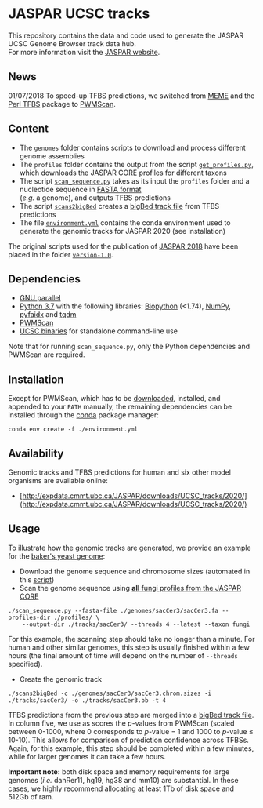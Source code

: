 # JASPAR UCSC tracks
This repository contains the data and code used to generate the JASPAR UCSC Genome Browser track data hub.</br>For more information visit the [JASPAR website](http://jaspar.genereg.net/genome-tracks/#ucsc_tracks).

## News
01/07/2018 To speed-up TFBS predictions, we switched from [MEME](http://meme-suite.org/doc/overview.html) and the [Perl TFBS](http://tfbs.genereg.net) package to [PWMScan](http://ccg.vital-it.ch/pwmscan).

## Content
* The `genomes` folder contains scripts to download and process different genome assemblies
* The `profiles` folder contains the output from the script [`get_profiles.py`](https://github.com/wassermanlab/JASPAR-UCSC-tracks/blob/master/profiles/get_profiles.py), which downloads the JASPAR CORE profiles for different taxons
* The script [`scan_sequence.py`](https://github.com/wassermanlab/JASPAR-UCSC-tracks/blob/master/scan_sequence.py) takes as its input the `profiles` folder and a nucleotide sequence in [FASTA format](https://en.wikipedia.org/wiki/FASTA_format)</br>(*e.g.* a genome), and outputs TFBS predictions
* The script [`scans2bigBed`](https://github.com/wassermanlab/JASPAR-UCSC-tracks/blob/master/scans2bigBed) creates a [bigBed track file](https://genome.ucsc.edu/goldenPath/help/bigBed.html) from TFBS predictions
* The file [`environment.yml`](https://github.com/wassermanlab/JASPAR-UCSC-tracks/blob/master/environment.yml) contains the conda environment used to generate the genomic tracks for JASPAR 2020 (see installation)

The original scripts used for the publication of [JASPAR 2018](https://doi.org/10.1093/nar/gkx1126) have been placed in the folder [`version-1.0`](https://github.com/wassermanlab/JASPAR-UCSC-tracks/tree/master/version-1.0).

## Dependencies
* [GNU parallel](https://www.gnu.org/software/parallel/)
* [Python 3.7](https://www.python.org/download/releases/3.7/) with the following libraries: [Biopython](http://biopython.org) (<1.74), [NumPy](http://www.numpy.org), [pyfaidx](https://peerj.com/preprints/970/) and [tqdm](https://tqdm.github.io)
* [PWMScan](http://ccg.vital-it.ch/pwmscan)
* [UCSC binaries](http://hgdownload.cse.ucsc.edu/admin/exe/) for standalone command-line use

Note that for running `scan_sequence.py`, only the Python dependencies and PWMScan are required.

## Installation
Except for PWMScan, which has to be [downloaded](https://sourceforge.net/projects/pwmscan/), installed, and appended to your `PATH` manually, the remaining dependencies can be installed through the [conda](https://docs.conda.io/en/latest/) package manager:
```
conda env create -f ./environment.yml
```

## Availability
Genomic tracks and TFBS predictions for human and six other model organisms are available online:
* [http://expdata.cmmt.ubc.ca/JASPAR/downloads/UCSC_tracks/2020/](http://expdata.cmmt.ubc.ca/JASPAR/downloads/UCSC_tracks/2020/)

## Usage
To illustrate how the genomic tracks are generated, we provide an example for the [baker's yeast genome](https://www.ncbi.nlm.nih.gov/assembly/GCF_000146045.2/):
* Download the genome sequence and chromosome sizes (automated in this [script](https://github.com/wassermanlab/JASPAR-UCSC-tracks/blob/master/genomes/sacCer3/sacCer3.sh))
* Scan the genome sequence using [**all** fungi profiles from the JASPAR CORE](http://jaspar.genereg.net/search?q=&collection=CORE&tax_group=fungi)
```
./scan_sequence.py --fasta-file ./genomes/sacCer3/sacCer3.fa --profiles-dir ./profiles/ \
    --output-dir ./tracks/sacCer3/ --threads 4 --latest --taxon fungi
```
For this example, the scanning step should take no longer than a minute. For human and other similar genomes, this step is usually finished within a few hours (the final amount of time will depend on the number of `--threads` specified).
* Create the genomic track
```
./scans2bigBed -c ./genomes/sacCer3/sacCer3.chrom.sizes -i ./tracks/sacCer3/ -o ./tracks/sacCer3.bb -t 4
```
TFBS predictions from the previous step are merged into a [bigBed track file](https://genome.ucsc.edu/goldenPath/help/bigBed.html). In column five, we use as scores the <i>p</i>-values from PWMScan (scaled between 0-1000, where 0 corresponds to <i>p</i>-value = 1 and 1000 to <i>p</i>-value ≤ 10-10). This allows for comparison of prediction confidence across TFBSs. Again, for this example, this step should be completed within a few minutes, while for larger genomes it can take a few hours.

**Important note:** both disk space and memory requirements for large genomes (*i.e.* danRer11, hg19, hg38 and mm10) are substantial. In these cases, we highly recommend allocating at least 1Tb of disk space and 512Gb of ram.
